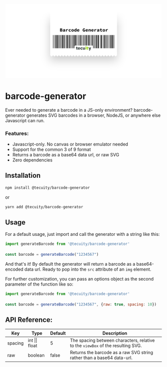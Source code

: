 ![](https://github.com/tecuity/barcode-generator/blob/master/logo.png)

# barcode-generator

Ever needed to generate a barcode in a JS-only environment? barcode-generator
generates SVG barcodes in a browser, NodeJS, or anywhere else Javascript can
run.

### Features:

- Javascript-only. No canvas or browser emulator needed
- Support for the common 3 of 9 format
- Returns a barcode as a base64 data url, or raw SVG
- Zero dependencies

## Installation

```bash
npm install @tecuity/barcode-generator
```

or

```bash
yarn add @tecuity/barcode-generator
```

## Usage

For a default usage, just import and call the generator with a string like this:

```js
import generateBarcode from '@tecuity/barcode-generator'

const barcode = generateBarcode("1234567")
```

And that's it! By default the generator will return a barcode as a base64-encoded
data url. Ready to pop into the `src` attribute of an `img` element.

For further customization, you can pass an options object as the second
parameter of the function like so:

```js
import generateBarcode from '@tecuity/barcode-generator'

const barcode = generateBarcode("1234567", {raw: true, spacing: 10})
```

## API Reference:

| Key     | Type           | Default | Description                                                                     |
|---------|----------------|---------|---------------------------------------------------------------------------------|
| spacing | int \|\| float | 5       | The spacing between characters, relative to the `viewBox` of the resulting SVG. |
| raw     | boolean        | false   | Returns the barcode as a raw SVG string rather than a base64 data-url.          |
